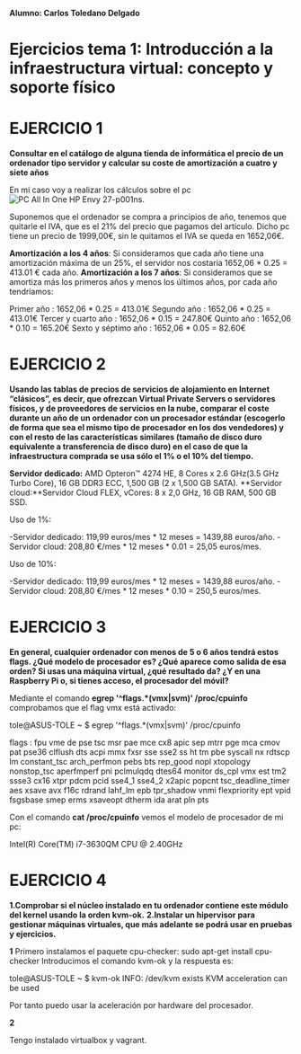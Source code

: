 **Alumno: Carlos Toledano Delgado**
# **Ejercicios tema 1: Introducción a la infraestructura virtual: concepto y soporte físico**


# **EJERCICIO 1**
**Consultar en el catálogo de alguna tienda de informática el precio de un ordenador tipo servidor y calcular su coste de amortización a cuatro y siete años**

En mi caso voy a realizar los cálculos sobre el pc ![PC All In One HP Envy 27-p001ns](http://store.hp.com/SpainStore/Merch/Product.aspx?id=P1J95EA&opt=ABE&sel=DTP).


Suponemos que el ordenador se compra a principios de año, tenemos que quitarle el IVA, que es el 21% del precio que pagamos del artículo. Dicho pc tiene un precio de 1999,00€, sin le quitamos el IVA se queda en 1652,06€.

**Amortización a los 4 años**: Si consideramos que cada año tiene una amortización máxima de un 25%, el servidor nos costaria 1652,06 * 0.25 = 413.01 € cada año.
**Amortización a los 7 años**: Si consideramos que se amortiza más los primeros años y menos los últimos años, por cada año tendriamos:

Primer año : 1652,06 * 0.25 = 413.01€
Segundo año : 1652,06 * 0.25 = 413.01€
Tercer y cuarto año : 1652,06 * 0.15 = 247.80€
Quinto año : 1652,06 * 0.10 = 165.20€
Sexto y séptimo año : 1652,06 * 0.05 = 82.60€


# **EJERCICIO 2**
**Usando las tablas de precios de servicios de alojamiento en Internet “clásicos”, es decir, que ofrezcan Virtual Private Servers o servidores físicos, y de proveedores de servicios en la nube, comparar el coste durante un año de un ordenador con un procesador estándar (escogerlo de forma que sea el mismo tipo de procesador en los dos vendedores) y con el resto de las características similares (tamaño de disco duro equivalente a transferencia de disco duro) en el caso de que la infraestructura comprada se usa sólo el 1% o el 10% del tiempo.**

**Servidor dedicado:** AMD Opteron™ 4274 HE, 8 Cores x 2.6 GHz(3.5 GHz Turbo Core), 16 GB DDR3 ECC, 1,500 GB (2 x 1,500 GB SATA).
**Servidor cloud:**Servidor Cloud FLEX, vCores: 8 x 2,0 GHz, 16 GB RAM, 500 GB SSD.

Uso de 1%:

-Servidor dedicado: 119,99 euros/mes * 12 meses = 1439,88 euros/año.
-Servidor cloud: 208,80 €/mes * 12 meses * 0.01 = 25,05 euros/mes.

Uso de 10%:

-Servidor dedicado: 119,99 euros/mes * 12 meses = 1439,88 euros/año.
-Servidor cloud: 208,80 €/mes * 12 meses * 0.10 = 250,5 euros/mes.


# **EJERCICIO 3**
**En general, cualquier ordenador con menos de 5 o 6 años tendrá estos flags. ¿Qué modelo de procesador es? ¿Qué aparece como salida de esa orden? Si usas una máquina virtual, ¿qué resultado da? ¿Y en una Raspberry Pi o, si tienes acceso, el procesador del móvil?**

Mediante el comando **egrep '^flags.*(vmx|svm)' /proc/cpuinfo** comprobamos que el flag vmx está activado:

tole@ASUS-TOLE ~ $ egrep '^flags.*(vmx|svm)' /proc/cpuinfo

flags		: fpu vme de pse tsc msr pae mce cx8 apic sep mtrr pge mca cmov pat pse36 clflush dts acpi mmx fxsr sse sse2 ss ht tm pbe syscall nx rdtscp lm constant_tsc arch_perfmon pebs bts rep_good nopl xtopology nonstop_tsc aperfmperf pni pclmulqdq dtes64 monitor ds_cpl vmx est tm2 ssse3 cx16 xtpr pdcm pcid sse4_1 sse4_2 x2apic popcnt tsc_deadline_timer aes xsave avx f16c rdrand lahf_lm epb tpr_shadow vnmi flexpriority ept vpid fsgsbase smep erms xsaveopt dtherm ida arat pln pts


Con el comando **cat /proc/cpuinfo** vemos el modelo de procesador de mi pc:

Intel(R) Core(TM) i7-3630QM CPU @ 2.40GHz


# **EJERCICIO 4**
**1.Comprobar si el núcleo instalado en tu ordenador contiene este módulo del kernel usando la orden kvm-ok.**
**2.Instalar un hipervisor para gestionar máquinas virtuales, que más adelante se podrá usar en pruebas y ejercicios.**

**1**
Primero instalamos el paquete cpu-checker: sudo apt-get install cpu-checker
Introducimos el comando kvm-ok y la respuesta es:

tole@ASUS-TOLE ~ $ kvm-ok
INFO: /dev/kvm exists
KVM acceleration can be used


Por tanto puedo usar la aceleración por hardware del procesador.

**2**

Tengo instalado virtualbox y vagrant.






